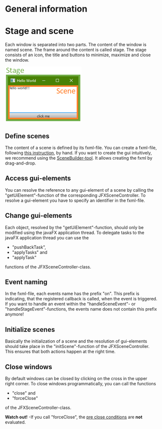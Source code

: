 # General information
# Stage and scene
Each window is separated into two parts. The content of the window is named scene. The frame around the content is called stage. The stage consists of an icon, the title and buttons to minimize, maximize and close the window.

![The difference beween a stage and a scene.](SceneAndStage.png)

## Define scenes
The content of a scene is defined by its fxml-file. You can create a fxml-file, following [this instruction](https://docs.oracle.com/javafx/2/get_started/fxml_tutorial.htm), by hand. If you want to create the gui intuitively, we recommend using the [SceneBuilder-tool](https://gluonhq.com/products/scene-builder/). It allows creating the fxml by drag-and-drop.

## Access gui-elements
You can resolve the reference to any gui-element of a scene by calling the "getUiElement"-function of the corresponding JFXSceneController. To resolve a gui-element you have to specify an identifier in the fxml-file.

## Change gui-elements
Each object, resolved by the "getUiElement"-function, should only be modified using the javaFX application thread. To delegate tasks to the javaFX
application thread you can use the

- "pushBackTask",
- "applyTasks" and
- "applyTask"

functions of the JFXSceneController-class.

## Event naming
In the fxml-file, each events name has the prefix "on". This prefix is indicating, that the registered callback is called, when the event is triggered. If you want to handle an event within the "handleSceneEvent"- or "handleStageEvent"-functions, the events name does not contain this prefix anymore!  

## Initialize scenes
Basically the initialization of a scene and the resolution of gui-elements should take place in the "initScene"-function of the JFXSceneController. This ensures that both actions happen at the right time.

## Close windows

By default windows can be closed by clicking on the cross in the upper right corner. To close windows programmatically, you can call the functions

- "close" and
- "forceClose"

of the JFXSceneController-class.

<b>Watch out!</b> -If you call "forceClose", the [pre close conditions](../PreCloseCheck/PreCloseCheck.md) are <b>not</b> evaluated.
